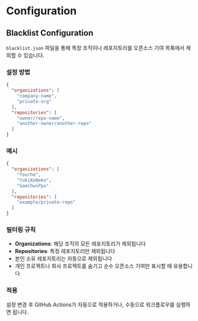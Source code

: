 # Configuration

## Blacklist Configuration

`blacklist.json` 파일을 통해 특정 조직이나 레포지토리를 오픈소스 기여 목록에서 제외할 수 있습니다.

### 설정 방법

```json
{
  "organizations": [
    "company-name",
    "private-org"
  ],
  "repositories": [
    "owner/repo-name",
    "another-owner/another-repo"
  ]
}
```

### 예시

```json
{
  "organizations": [
    "fourhe",
    "YukiKoNeko", 
    "GaeChwiPpo"
  ],
  "repositories": [
    "example/private-repo"
  ]
}
```

### 필터링 규칙

- **Organizations**: 해당 조직의 모든 레포지토리가 제외됩니다
- **Repositories**: 특정 레포지토리만 제외됩니다
- 본인 소유 레포지토리는 자동으로 제외됩니다
- 개인 프로젝트나 회사 프로젝트를 숨기고 순수 오픈소스 기여만 표시할 때 유용합니다

### 적용

설정 변경 후 GitHub Actions가 자동으로 적용하거나, 수동으로 워크플로우를 실행하면 됩니다.